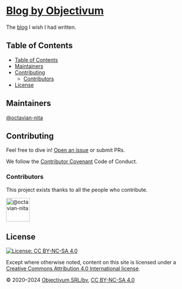 # [Blog by Objectivum](http://objectivum.eu/)

The [blog](http://objectivum.eu/) I wish I had written.

## Table of Contents

- [Table of Contents](#table-of-contents)
- [Maintainers](#maintainers)
- [Contributing](#contributing)
  - [Contributors](#contributors)
- [License](#license)

## Maintainers

[@octavian-nita](https://twitter.com/octavian_t_nita)

## Contributing

Feel free to dive in! [Open an issue](https://github.com/objectivum/blog/issues/new) or submit PRs.

We follow the [Contributor Covenant](http://contributor-covenant.org/version/1/3/0/) Code of Conduct.

### Contributors

This project exists thanks to all the people who contribute.

<a class="avatar mr-1" title="octavian-nita">
  <img src="https://github.com/octavian-nita.png?s=64&v=4"
       class="avatar-user" alt="@octavian-nita" width="64" height="64"/>
</a>

## License

[![License: CC BY-NC-SA 4.0](https://img.shields.io/badge/License-CC%20BY--NC--SA%204.0-lightgrey.svg)](https://creativecommons.org/licenses/by-nc-sa/4.0/)

Except where otherwise noted, content on this site is licensed under a
[Creative Commons Attribution 4.0 International license](https://creativecommons.org/licenses/by-nc-sa/4.0/).

&copy; 2020&ndash;2024 [Objectivum SRL/bv](http://objectivum.eu/),
[CC BY-NC-SA 4.0](https://creativecommons.org/licenses/by-nc-sa/4.0/)
